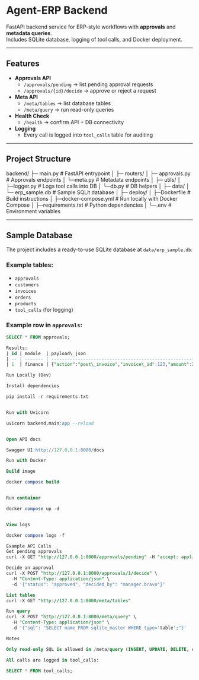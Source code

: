 # Agent-ERP Backend
FastAPI backend service for ERP-style workflows with **approvals** and **metadata queries**.  
Includes SQLite database, logging of tool calls, and Docker deployment.

---

## Features
- **Approvals API**
  - `/approvals/pending` → list pending approval requests
  - `/approvals/{id}/decide` → approve or reject a request
- **Meta API**
  - `/meta/tables` → list database tables
  - `/meta/query` → run read-only queries
- **Health Check**
  - `/health` → confirm API + DB connectivity
- **Logging**
  - Every call is logged into `tool_calls` table for auditing

---

## Project Structure
backend/
├─ main.py                   # FastAPI entrypoint
│
├─ routers/
│   ├─ approvals.py          # Approvals endpoints
│   └─meta.py                # Metadata endpoints
│
├─ utils/
│   ├─logger.py              # Logs tool calls into DB
│   └─db.py                  # DB helpers
│
├─ data/
│    └─ erp_sample.db        # Sample SQLit database
│
├─ deploy/
│   ├─Dockerfile             # Build instructions
│   ├─docker-compose.yml     # Run locally with Docker Compose
│   ├─requirements.txt       # Python dependencies
│   └─.env                   # Environment variables


---

## Sample Database

The project includes a ready-to-use SQLite database at `data/erp_sample.db`.  

### Example tables:
- `approvals`
- `customers`
- `invoices`
- `orders`
- `products`
- `tool_calls` (for logging)

### Example row in `approvals`:
```sql
SELECT * FROM approvals;

Results: 
| id | module  | payload\_json                                              | status   | requested\_by | decided\_by   | created\_at         |
| -- | ------- | ---------------------------------------------------------- | -------- | ------------- | ------------- | ------------------- |
| 1  | finance | {"action":"post\_invoice","invoice\_id":123,"amount":2500} | approved | user.alfa     | manager.bravo | 2025-09-03 10:53:47 |

Run Locally (Dev)

Install dependencies

pip install -r requirements.txt


Run with Uvicorn

uvicorn backend.main:app --reload


Open API docs

Swagger UI:http://127.0.0.1:8000/docs

Run with Docker

Build image

docker compose build


Run container

docker compose up -d


View logs

docker compose logs -f

Example API Calls
Get pending approvals
curl -X GET "http://127.0.0.1:8000/approvals/pending" -H "accept: application/json"

Decide an approval
curl -X POST "http://127.0.0.1:8000/approvals/1/decide" \
  -H "Content-Type: application/json" \
  -d '{"status": "approved", "decided_by": "manager.bravo"}'

List tables
curl -X GET "http://127.0.0.1:8000/meta/tables"

Run query
curl -X POST "http://127.0.0.1:8000/meta/query" \
  -H "Content-Type: application/json" \
  -d '{"sql": "SELECT name FROM sqlite_master WHERE type='table';"}'

Notes

Only read-only SQL is allowed in /meta/query (INSERT, UPDATE, DELETE, etc. are blocked).

All calls are logged in tool_calls:

SELECT * FROM tool_calls;

